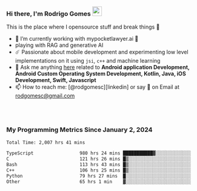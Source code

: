 
### Hi there, I'm Rodrigo Gomes <img src="https://media.giphy.com/media/hvRJCLFzcasrR4ia7z/giphy.gif" width="25px">
This is the place where I opensource stuff and break things 🤣
- 🔭 I’m currently working with mypocketlawyer.ai 💜
- playing with RAG and generative AI
- ☄️ Passionate about mobile development and experimenting low level implementations on it using `jsi`, `c++` and machine learning
- 💬 Ask me anything [here](https://github.com/rodgomesc/rodgomesc/issues) related to <b>Android application Development, Android Custom Operating System Development, Kotlin, Java, iOS Development, Swift, Javascript</b>
- 📫 How to reach me: [@rodgomesc][linkedin] or say 👋 on Email at [rodgomesc@gmail.com](mailto:rodgomesc@gmail.com)


<br/>

<!-- 
<picture>
  <img src="/github-metrics.svg" alt="Metrics">
</picture>
-->

</br>

### My Programming Metrics Since January 2, 2024 


<!--START_SECTION:waka-->

```txt
Total Time: 2,007 hrs 41 mins

TypeScript                 980 hrs 24 mins ███████████▓░░░░░░░░░░░░░   47.30 %
C                          121 hrs 26 mins █▒░░░░░░░░░░░░░░░░░░░░░░░   05.86 %
Bash                       113 hrs 43 mins █▒░░░░░░░░░░░░░░░░░░░░░░░   05.49 %
C++                        106 hrs 25 mins █▒░░░░░░░░░░░░░░░░░░░░░░░   05.13 %
Python                     79 hrs 27 mins  █░░░░░░░░░░░░░░░░░░░░░░░░   03.83 %
Other                      65 hrs 1 min    ▓░░░░░░░░░░░░░░░░░░░░░░░░   03.14 %
```

<!--END_SECTION:waka-->
